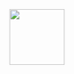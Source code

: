 <div id="header" align="center">
  <img src="https://media4.giphy.com/media/v1.Y2lkPTc5MGI3NjExNGFwZ2llNXFzY2kwcTFlNG5uYzQwOGdzODcxOXY5czFkNm1rcDM1MyZlcD12MV9pbnRlcm5hbF9naWZfYnlfaWQmY3Q9cw/ZqOGQO6ZMSqUYDHj0T/giphy.gif" width="100"/>
</div>
